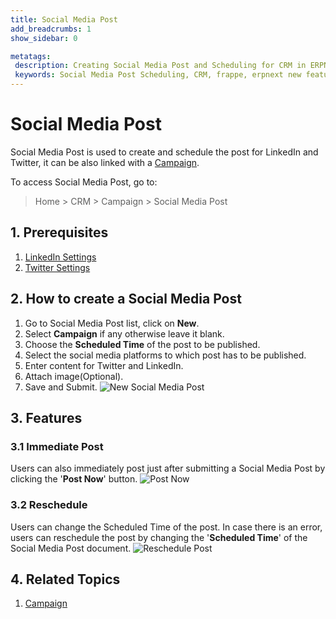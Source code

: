 ```yaml
---
title: Social Media Post
add_breadcrumbs: 1
show_sidebar: 0

metatags:
 description: Creating Social Media Post and Scheduling for CRM in ERPNext
 keywords: Social Media Post Scheduling, CRM, frappe, erpnext new features, erp, open source erp, free erp, security
---
```


# Social Media Post

Social Media Post is used to create and schedule the post for LinkedIn and Twitter, it can be also linked with a [Campaign](/docs/user/manual/en/CRM/campaign).

To access Social Media Post, go to:
> Home > CRM > Campaign > Social Media Post

## 1. Prerequisites

1. [LinkedIn Settings](/docs/user/manual/en/CRM/linkedin-settings)
2. [Twitter Settings](/docs/user/manual/en/CRM/twitter-settings)

## 2. How to create a Social Media Post

1. Go to Social Media Post list, click on **New**.
2. Select **Campaign** if any otherwise leave it blank.
3. Choose the **Scheduled Time** of the post to be published.
4. Select the social media platforms to which post has to be published.
5. Enter content for Twitter and LinkedIn.
6. Attach image(Optional).
7. Save and Submit.
![New Social Media Post](/docs/assets/img/crm/social-media-post.png)

## 3. Features

### 3.1 Immediate Post
Users can also immediately post just after submitting a Social Media Post by clicking the '**Post Now**' button.
![Post Now](/docs/assets/img/crm/post-now.png)

### 3.2 Reschedule
Users can change the Scheduled Time of the post. In case there is an error, users can reschedule the post by changing the '**Scheduled Time**' of the Social Media Post document.
![Reschedule Post](/docs/assets/img/crm/reschedule-post.png)

## 4. Related Topics
1. [Campaign](/docs/user/manual/en/CRM/campaign)
